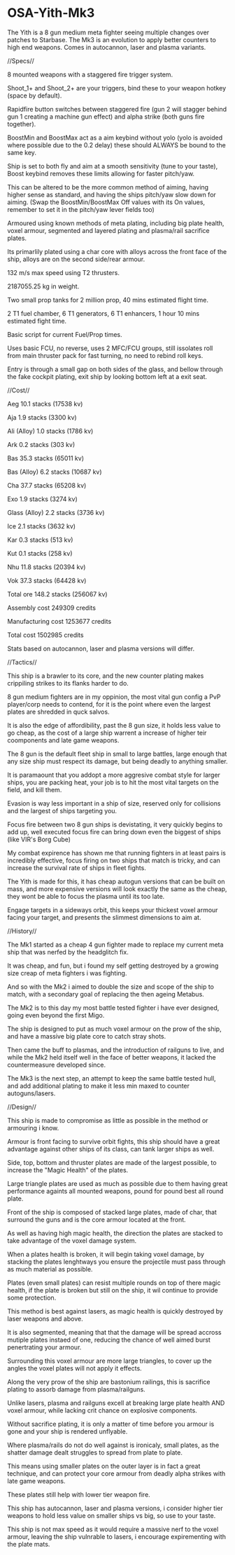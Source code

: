 # OSA-Yith-Mk3
The Yith is a 8 gun medium meta fighter seeing multiple changes over patches to Starbase. The Mk3 is an evolution to apply better counters to high end weapons. Comes in autocannon, laser and plasma variants.


//Specs//


8 mounted weapons with a staggered fire trigger system.

Shoot_1+ and Shoot_2+ are your triggers, bind these to your weapon hotkey (space by default).

Rapidfire button switches between staggered fire (gun 2 will stagger behind gun 1 creating a machine gun effect) and alpha strike (both guns fire together).

BoostMin and BoostMax act as a aim keybind without yolo (yolo is avoided where possible due to the 0.2 delay) these should ALWAYS be bound to the same key.

Ship is set to both fly and aim at a smooth sensitivity (tune to your taste), Boost keybind removes these limits allowing for faster pitch/yaw.

This can be altered to be the more common method of aiming, having higher sense as standard, and having the ships pitch/yaw slow down for aiming.
(Swap the BoostMin/BoostMax Off values with its On values, remember to set it in the pitch/yaw lever fields too)

Armoured using known methods of meta plating, including big plate health, voxel armour, segmented and layered plating and plasma/rail sacrifice plates.

Its primarlily plated using a char core with alloys across the front face of the ship, alloys are on the second side/rear armour.

132 m/s max speed using T2 thrusters.

2187055.25 kg in weight.

Two small prop tanks for 2 million prop, 40 mins estimated flight time.

2 T1 fuel chamber, 6 T1 generators, 6 T1 enhancers, 1 hour 10 mins estimated fight time.

Basic script for current Fuel/Prop times.

Uses basic FCU, no reverse, uses 2 MFC/FCU groups, still issolates roll from main thruster pack for fast turning, no need to rebind roll keys.

Entry is through a small gap on both sides of the glass, and bellow through the fake cockpit plating, exit ship by looking bottom left at a exit seat.



//Cost//


Aeg 10.1 stacks (17538 kv)

Aja 1.9 stacks (3300 kv)

Ali (Alloy) 1.0 stacks (1786 kv)

Ark 0.2 stacks (303 kv)

Bas 35.3 stacks (65011 kv)

Bas (Alloy) 6.2 stacks (10687 kv)

Cha 37.7 stacks (65208 kv)

Exo 1.9 stacks (3274 kv)

Glass (Alloy) 2.2 stacks (3736 kv)

Ice 2.1 stacks (3632 kv)

Kar 0.3 stacks (513 kv)

Kut 0.1 stacks (258 kv)

Nhu 11.8 stacks (20394 kv)

Vok 37.3 stacks (64428 kv)

Total ore 148.2 stacks (256067 kv)

Assembly cost 249309 credits

Manufacturing cost 1253677 credits

Total cost 1502985 credits

Stats based on autocannon, laser and plasma versions will differ.


//Tactics//


This ship is a brawler to its core, and the new counter plating makes crippiling strikes to its flanks harder to do.

8 gun medium fighters are in my oppinion, the most vital gun config a PvP player/corp needs to contend, for it is the point where even the largest plates are shredded in quck salvos.

It is also the edge of affordibility, past the 8 gun size, it holds less value to go cheap, as the cost of a large ship warrent a increase of higher teir coomponents and late game weapons.

The 8 gun is the default fleet ship in small to large battles, large enough that any size ship must respect its damage, but being deadly to anything smaller.

It is paramaount that you addopt a more aggresive combat style for larger ships, you are packing heat, your job is to hit the most vital targets on the field, and kill them.

Evasion is way less important in a ship of size, reserved only for collisions and the largest of ships targeting you.

Focus fire between two 8 gun ships is devistating, it very quickly begins to add up, well executed focus fire can bring down even the biggest of ships (like VIR's Borg Cube)

My combat expirence has shown me that running fighters in at least pairs is incredibly effective, focus firing on two ships that match is tricky, and can increase the survival rate of ships in fleet fights.

The Yith is made for this, it has cheap autogun versions that can be built on mass, and more expensive versions will look exactly the same as the cheap, they wont be able to focus the plasma until its too late.

Engage targets in a sideways orbit, this keeps your thickest voxel armour facing your target, and presents the slimmest dimensions to aim at.


//History//


The Mk1 started as a cheap 4 gun fighter made to replace my current meta ship that was nerfed by the headglitch fix.

It was cheap, and fun, but i found my self getting destroyed by a growing size creap of meta fighters i was fighting.

And so with the Mk2 i aimed to double the size and scope of the ship to match, with a secondary goal of replacing the then ageing Metabus.

The Mk2 is to this day my most battle tested fighter i have ever designed, going even beyond the first Migo.

The ship is designed to put as much voxel armour on the prow of the ship, and have a massive big plate core to catch stray shots.

Then came the buff to plasmas, and the introduction of railguns to live, and while the Mk2 held itself well in the face of better weapons, it lacked the countermeasure developed since.

The Mk3 is the next step, an attempt to keep the same battle tested hull, and add additional plating to make it less min maxed to counter autoguns/lasers.


//Design//


This ship is made to compromise as little as possible in the method or armouring i know.

Armour is front facing to survive orbit fights, this ship should have a great advantage against other ships of its class, can tank larger ships as well.

Side, top, bottom and thruster plates are made of the largest possible, to increase the "Magic Health" of the plates.

Large triangle plates are used as much as possible due to them having great performance againts all mounted weapons, pound for pound best all round plate.

Front of the ship is composed of stacked large plates, made of char, that surround the guns and is the core armour located at the front.

As well as having high magic health, the direction the plates are stacked to take advantage of the voxel damage system.

When a plates health is broken, it will begin taking voxel damage, by stacking the plates lenghtways you ensure the projectile must pass through as much material as possible.

Plates (even small plates) can resist multiple rounds on top of there magic health, if the plate is broken but still on the ship, it wil continue to provide some protection.

This method is best against lasers, as magic health is quickly destroyed by laser weapons and above.

It is also segmented, meaning that that the damage will be spread accross mutiple plates instaed of one, reducing the chance of well aimed burst penertrating your armour.

Surrounding this voxel armour are more large triangles, to cover up the angles the voxel plates will not apply it effects.

Along the very prow of the ship are bastonium railings, this is sacrifice plating to assorb damage from plasma/railguns.

Unlike lasers, plasma and railguns excell at breaking large plate health AND voxel armour, while lacking crit chance on explosive components.

Without sacrifice plating, it is only a matter of time before you armour is gone and your ship is rendered unflyable.

Where plasma/rails do not do well against is ironicaly, small plates, as the shatter damage dealt struggles to spread from plate to plate.

This means using smaller plates on the outer layer is in fact a great technique, and can protect your core armour from deadly alpha strikes with late game weapons.

These plates still help with lower tier weapon fire.

This ship has autocannon, laser and plasma versions, i consider higher tier weapons to hold less value on smaller ships vs big, so use to your taste.

This ship is not max speed as it would require a massive nerf to the voxel armour, leaving the ship vulnrable to lasers, i encourage expirementing with the plate mats.
